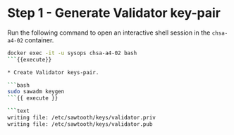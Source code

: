 # Step 1 - Generate Validator key-pair

Run the following command to open an interactive shell session in the `chsa-a4-02` container.

```bash
docker exec -it -u sysops chsa-a4-02 bash
```{{execute}}

* Create Validator keys-pair.

```bash
sudo sawadm keygen
```{{ execute }}

```text
writing file: /etc/sawtooth/keys/validator.priv
writing file: /etc/sawtooth/keys/validator.pub
```
